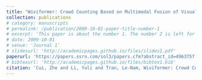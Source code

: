 ```yaml
---
title: "Wiviformer: Crowd Counting Based on Multimodal Fusion of Visual Image and Wireless Signal"
collection: publications
# category: manuscripts
# permalink: /publication/2009-10-01-paper-title-number-1
# excerpt: 'This paper is about the number 1. The number 2 is left for future work.'
# date: 2009-10-01
# venue: 'Journal 1'
# slidesurl: 'http://academicpages.github.io/files/slides1.pdf'
paperurl: 'https://papers.ssrn.com/sol3/papers.cfm?abstract_id=4963757'
# bibtexurl: 'http://academicpages.github.io/files/bibtex1.bib'
citation: 'Cui, Zhe and Li, Yuli and Tran, Le-Nam, Wiviformer: Crowd Counting Based on Multimodal Fusion of Visual Image and Wireless Signal. Available at SSRN: https://ssrn.com/abstract=4963757 or http://dx.doi.org/10.2139/ssrn.4963757'
---
```

